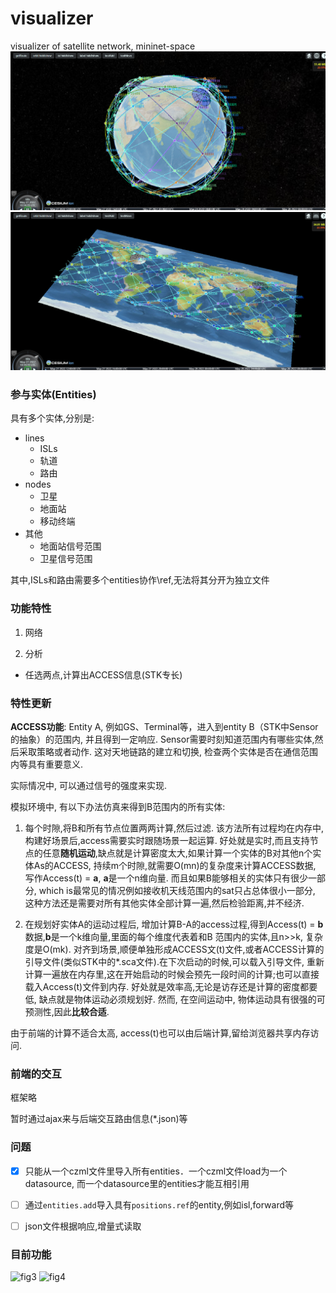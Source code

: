 # visualizer
visualizer of satellite network, mininet-space
![fig1](./fig/fig1.png)
![fig2](./fig/fig2.png)

### 参与实体(Entities)
具有多个实体,分别是:

- lines
  - ISLs
  - 轨道
  - 路由
- nodes
  - 卫星
  - 地面站
  - 移动终端
- 其他
  - 地面站信号范围
  - 卫星信号范围
  
其中,ISLs和路由需要多个entities协作\ref,无法将其分开为独立文件

### 功能特性

1. 网络

2. 分析

  - 任选两点,计算出ACCESS信息(STK专长)

### 特性更新

 **ACCESS功能**: Entity A, 例如GS、Terminal等，进入到entity B（STK中Sensor的抽象）的范围内, 并且得到一定响应. Sensor需要时刻知道范围内有哪些实体,然后采取策略或者动作. 这对天地链路的建立和切换, 检查两个实体是否在通信范围内等具有重要意义.


 实际情况中, 可以通过信号的强度来实现.

 模拟环境中, 有以下办法仿真来得到B范围内的所有实体:

 1. 每个时隙,将B和所有节点位置两两计算,然后过滤. 该方法所有过程均在内存中, 构建好场景后,access需要实时跟随场景一起运算.
好处就是实时,而且支持节点的任意**随机运动**,缺点就是计算密度太大,如果计算一个实体的B对其他n个实体As的ACCESS, 持续m个时隙,就需要O(mn)的复杂度来计算ACCESS数据, 写作Access(t) = **a**, **a**是一个n维向量. 而且如果B能够相关的实体只有很少一部分, which is最常见的情况例如接收机天线范围内的sat只占总体很小一部分, 这种方法还是需要对所有其他实体全部计算一遍,然后检验距离,并不经济.

 1. 在规划好实体A的运动过程后, 增加计算B-A的access过程,得到Access(t) = **b**数据,**b**是一个k维向量,里面的每个维度代表着和B 范围内的实体,且n>>k, 复杂度是O(mk). 对齐到场景,顺便单独形成ACCESS文(t)文件,或者ACCESS计算的引导文件(类似STK中的*.sca文件).在下次启动的时候,可以载入引导文件, 重新计算一遍放在内存里,这在开始启动的时候会预先一段时间的计算;也可以直接载入Access(t)文件到内存.
好处就是效率高,无论是访存还是计算的密度都要低, 缺点就是物体运动必须规划好. 然而, 在空间运动中, 物体运动具有很强的可预测性,因此**比较合适**.

由于前端的计算不适合太高, access(t)也可以由后端计算,留给浏览器共享内存访问.


### 前端的交互

框架略

暂时通过ajax来与后端交互路由信息(*.json)等




### 问题


- [x] 只能从一个czml文件里导入所有entities．一个czml文件load为一个datasource, 而一个datasource里的entities才能互相引用



- [ ] 通过`entities.add`导入具有`positions.ref`的entity,例如isl,forward等
- [ ] json文件根据响应,增量式读取

### 目前功能
![fig3](./fig/gif_show.gif)
![fig4](./fig/manual_routing.gif)
